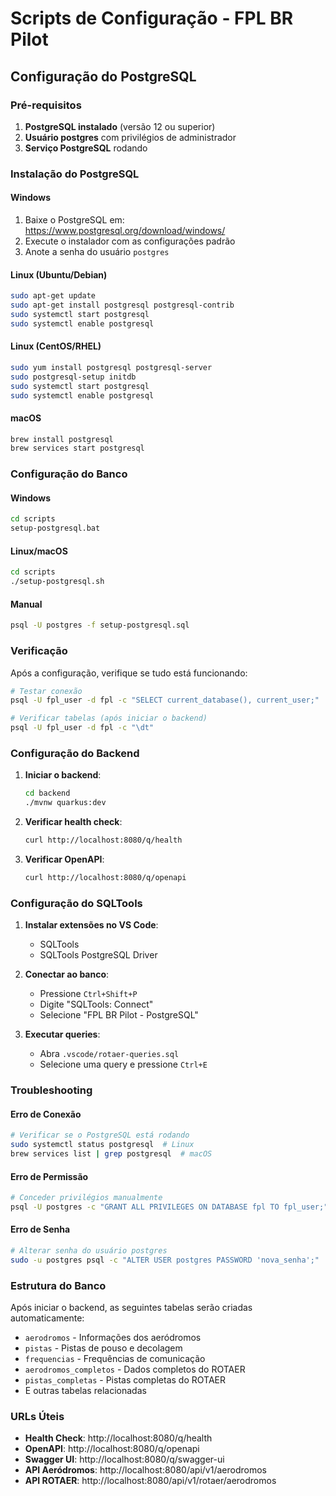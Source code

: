 ﻿# Scripts de Configuração - FPL BR Pilot

## Configuração do PostgreSQL

### Pré-requisitos

1. **PostgreSQL instalado** (versão 12 ou superior)
2. **Usuário postgres** com privilégios de administrador
3. **Serviço PostgreSQL** rodando

### Instalação do PostgreSQL

#### Windows
1. Baixe o PostgreSQL em: https://www.postgresql.org/download/windows/
2. Execute o instalador com as configurações padrão
3. Anote a senha do usuário `postgres`

#### Linux (Ubuntu/Debian)
```bash
sudo apt-get update
sudo apt-get install postgresql postgresql-contrib
sudo systemctl start postgresql
sudo systemctl enable postgresql
```

#### Linux (CentOS/RHEL)
```bash
sudo yum install postgresql postgresql-server
sudo postgresql-setup initdb
sudo systemctl start postgresql
sudo systemctl enable postgresql
```

#### macOS
```bash
brew install postgresql
brew services start postgresql
```

### Configuração do Banco

#### Windows
```cmd
cd scripts
setup-postgresql.bat
```

#### Linux/macOS
```bash
cd scripts
./setup-postgresql.sh
```

#### Manual
```bash
psql -U postgres -f setup-postgresql.sql
```

### Verificação

Após a configuração, verifique se tudo está funcionando:

```bash
# Testar conexão
psql -U fpl_user -d fpl -c "SELECT current_database(), current_user;"

# Verificar tabelas (após iniciar o backend)
psql -U fpl_user -d fpl -c "\dt"
```

### Configuração do Backend

1. **Iniciar o backend**:
   ```bash
   cd backend
   ./mvnw quarkus:dev
   ```

2. **Verificar health check**:
   ```bash
   curl http://localhost:8080/q/health
   ```

3. **Verificar OpenAPI**:
   ```bash
   curl http://localhost:8080/q/openapi
   ```

### Configuração do SQLTools

1. **Instalar extensões no VS Code**:
   - SQLTools
   - SQLTools PostgreSQL Driver

2. **Conectar ao banco**:
   - Pressione `Ctrl+Shift+P`
   - Digite "SQLTools: Connect"
   - Selecione "FPL BR Pilot - PostgreSQL"

3. **Executar queries**:
   - Abra `.vscode/rotaer-queries.sql`
   - Selecione uma query e pressione `Ctrl+E`

### Troubleshooting

#### Erro de Conexão
```bash
# Verificar se o PostgreSQL está rodando
sudo systemctl status postgresql  # Linux
brew services list | grep postgresql  # macOS
```

#### Erro de Permissão
```bash
# Conceder privilégios manualmente
psql -U postgres -c "GRANT ALL PRIVILEGES ON DATABASE fpl TO fpl_user;"
```

#### Erro de Senha
```bash
# Alterar senha do usuário postgres
sudo -u postgres psql -c "ALTER USER postgres PASSWORD 'nova_senha';"
```

### Estrutura do Banco

Após iniciar o backend, as seguintes tabelas serão criadas automaticamente:

- `aerodromos` - Informações dos aeródromos
- `pistas` - Pistas de pouso e decolagem
- `frequencias` - Frequências de comunicação
- `aerodromos_completos` - Dados completos do ROTAER
- `pistas_completas` - Pistas completas do ROTAER
- E outras tabelas relacionadas

### URLs Úteis

- **Health Check**: http://localhost:8080/q/health
- **OpenAPI**: http://localhost:8080/q/openapi
- **Swagger UI**: http://localhost:8080/q/swagger-ui
- **API Aeródromos**: http://localhost:8080/api/v1/aerodromos
- **API ROTAER**: http://localhost:8080/api/v1/rotaer/aerodromos